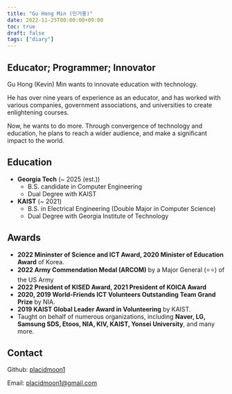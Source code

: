 ```yaml
---
title: "Gu Hong Min (민거홍)"
date: 2022-11-25T00:00:00+09:00
toc: true
draft: false
tags: ["diary"]
---
```


## **Educator; Programmer; Innovator**

Gu Hong (Kevin) Min wants to innovate education with technology.

He has over nine years of experience as an educator, and has worked with various companies, government associations, and universities to create enlightening courses.

Now, he wants to do more. Through convergence of technology and education, he plans to reach a wider audience, and make a significant impact to the world.

## Education

* **Georgia Tech** (~ 2025 (est.)) 
    * B.S. candidate in Computer Engineering
    * Dual Degree with KAIST 
* **KAIST** (~ 2021) 
    * B.S. in Electrical Engineering (Double Major in Computer Science)
    * Dual Degree with Georgia Institute of Technology

## Awards
* **2022 Mininster of Science and ICT Award, 2020 Minister of Education Award** of Korea.
* **2022 Army Commendation Medal (ARCOM)** by a Major General (⭐⭐) of the US Army 
* **2022 President of KISED Award, 2021 President of KOICA Award**
* **2020, 2019 World-Friends ICT Volunteers Outstanding Team Grand Prize** by NIA.
* **2019 KAIST Global Leader Award in Volunteering** by KAIST.
* Taught on behalf of numerous organizations, including **Naver, LG, Samsung SDS, Etoos, NIA, KIV, KAIST, Yonsei University**, and many more. 

## Contact

Github: [placidmoon1](https://github.com/placidmoon1)

Email: [placidmoon1@gmail.com](mailto:placidmoon1@gmail.com)
